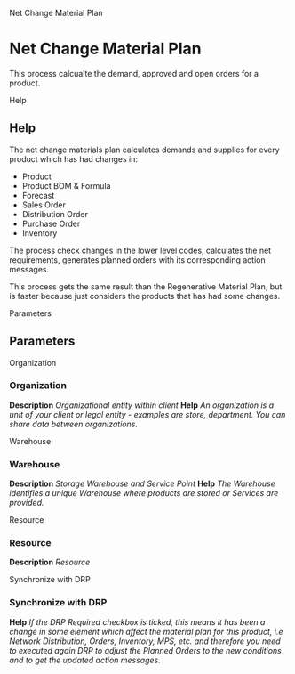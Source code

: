 
Net Change Material Plan
# Net Change Material Plan


This process calcualte the demand, approved and open orders for a product.

Help
## Help

The net change materials plan calculates demands and supplies for every product which has had changes in:

* Product
* Product BOM & Formula
* Forecast
* Sales Order 
* Distribution Order 
* Purchase Order
* Inventory


The process check changes in the lower level codes, calculates the net requirements, generates planned orders with its corresponding action messages.

This process gets the same result than the Regenerative Material Plan, but is faster because 
just considers the products that has had some changes. 

Parameters
## Parameters


Organization
### Organization

**Description**
 *Organizational entity within client*
**Help**
 *An organization is a unit of your client or legal entity - examples are store, department. You can share data between organizations.*

Warehouse
### Warehouse

**Description**
 *Storage Warehouse and Service Point*
**Help**
 *The Warehouse identifies a unique Warehouse where products are stored or Services are provided.*

Resource
### Resource

**Description**
 *Resource*

Synchronize with DRP
### Synchronize with DRP

**Help**
 *If the DRP Required checkbox is ticked, this means it has been a change in some element which affect the material plan  for this product, i.e Network Distribution, Orders, Inventory, MPS, etc. and therefore  you need to executed again DRP to adjust the Planned Orders to the new conditions and to get the updated action messages.*
